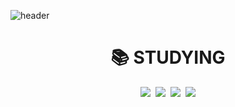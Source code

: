 ![header](https://capsule-render.vercel.app/api?type=waving&color=timeGradient&height=250&section=header&text=my%20github&fontSize=90)

<div align=center><h1>📚 STUDYING</h1></div>

<div align=center> 

<img src="https://img.shields.io/badge/java-007396?style=for-the-badge&logo=java&logoColor=white">&nbsp;
<img src="https://img.shields.io/badge/Go-00ADD8?style=flat-square&logo=Go&logoColor=white">&nbsp;
<img src="https://img.shields.io/badge/python-3776AB?style=for-the-badge&logo=python&logoColor=white">&nbsp;
<img src="https://img.shields.io/badge/amazonaws-232F3E?style=for-the-badge&logo=amazonaws&logoColor=white">

  </div>
